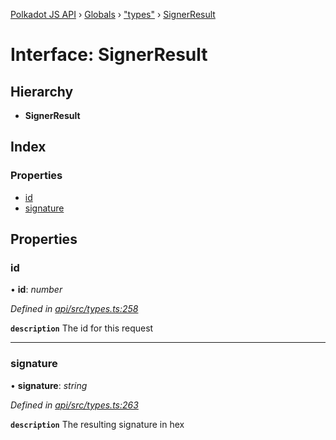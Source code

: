 [Polkadot JS API](../README.md) › [Globals](../globals.md) › ["types"](../modules/_types_.md) › [SignerResult](_types_.signerresult.md)

# Interface: SignerResult

## Hierarchy

* **SignerResult**

## Index

### Properties

* [id](_types_.signerresult.md#id)
* [signature](_types_.signerresult.md#signature)

## Properties

###  id

• **id**: *number*

*Defined in [api/src/types.ts:258](https://github.com/polkadot-js/api/blob/c8dd26b0d/packages/api/src/types.ts#L258)*

**`description`** The id for this request

___

###  signature

• **signature**: *string*

*Defined in [api/src/types.ts:263](https://github.com/polkadot-js/api/blob/c8dd26b0d/packages/api/src/types.ts#L263)*

**`description`** The resulting signature in hex
